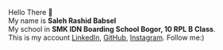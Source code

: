 Hello There 👋   
My name is <strong>Saleh Rashid Babsel</strong>  
My school in <strong>SMK IDN Boarding School Bogor, 10 RPL B Class</strong>.  
This is my account <a href="https://www.linkedin.com/in/saleh-rashid-24541521a/">LinkedIn</a>, <a href="https://github.com/salehrashid">GitHub</a>,
<a href="https://www.instagram.com/salehrashid4/">Instagram</a>. Follow me:) 

